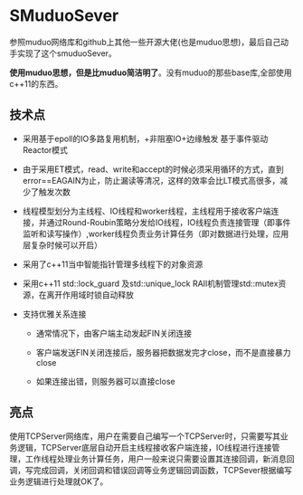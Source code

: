 # SMuduoSever

参照muduo网络库和github上其他一些开源大佬(也是muduo思想)，最后自己动手实现了这个smuduoSever。

**使用muduo思想，但是比muduo简洁明了**。没有muduo的那些base库,全部使用c++11的东西。



## 技术点

- 采用基于epoll的IO多路复用机制，+非阻塞IO+边缘触发  基于事件驱动Reactor模式

- 由于采用ET模式，read、write和accept的时候必须采用循环的方式，直到error==EAGAIN为止，防止漏读等清况，这样的效率会比LT模式高很多，减少了触发次数

- 线程模型划分为主线程、IO线程和worker线程，主线程用于接收客户端连接，并通过Round-Roubin策略分发给IO线程，IO线程负责连接管理（即事件监听和读写操作）,worker线程负责业务计算任务（即对数据进行处理，应用层复杂时候可以开启）

- 采用了c++11当中智能指针管理多线程下的对象资源

- 采用c++11 std::lock_guard 及std::unique_lock RAII机制管理std::mutex资源，在离开作用域时锁自动释放

- 支持优雅关系连接

  - 通常情况下，由客户端主动发起FIN关闭连接

  - 客户端发送FIN关闭连接后，服务器把数据发完才close，而不是直接暴力close

  - 如果连接出错，则服务器可以直接close

    

## 亮点

使用TCPServer网络库，用户在需要自己编写一个TCPServer时，只需要写其业务逻辑，TCPServer底层自动开启主线程接收客户端连接，IO线程进行连接管理，工作线程处理业务计算任务，用户一般来说只需要设置其连接回调，新消息回调，写完成回调，关闭回调和错误回调等业务逻辑回调函数，TCPSever根据编写业务逻辑进行处理就OK了。